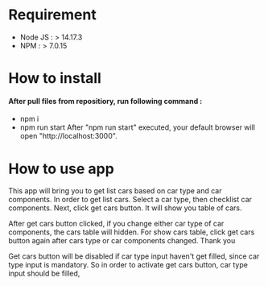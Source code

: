 
# Requirement
- Node JS : > 14.17.3
- NPM : > 7.0.15

# How to install

#### After pull files from repositiory, run following command :
- npm i
- npm run start
After "npm run start" executed, your default browser will open "http://localhost:3000". 

# How to use app
This app will bring you to get list cars based on car type and car components. In order to get list cars. Select a car type, then checklist car components. Next, click get cars button. It will show you table of cars.

After get cars button clicked, if you change either car type of car components, the cars table will hidden. For show cars table, click get cars button again after cars type or car components changed. Thank you

Get cars button will be disabled if car type input haven't get filled, since car type input is mandatory. So in order to activate get cars button, car type input should be filled,